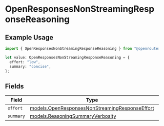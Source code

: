 # OpenResponsesNonStreamingResponseReasoning

## Example Usage

```typescript
import { OpenResponsesNonStreamingResponseReasoning } from "@openrouter/sdk/models";

let value: OpenResponsesNonStreamingResponseReasoning = {
  effort: "low",
  summary: "concise",
};
```

## Fields

| Field                                                                                                  | Type                                                                                                   | Required                                                                                               | Description                                                                                            |
| ------------------------------------------------------------------------------------------------------ | ------------------------------------------------------------------------------------------------------ | ------------------------------------------------------------------------------------------------------ | ------------------------------------------------------------------------------------------------------ |
| `effort`                                                                                               | [models.OpenResponsesNonStreamingResponseEffort](../models/openresponsesnonstreamingresponseeffort.md) | :heavy_minus_sign:                                                                                     | N/A                                                                                                    |
| `summary`                                                                                              | [models.ReasoningSummaryVerbosity](../models/reasoningsummaryverbosity.md)                             | :heavy_minus_sign:                                                                                     | N/A                                                                                                    |